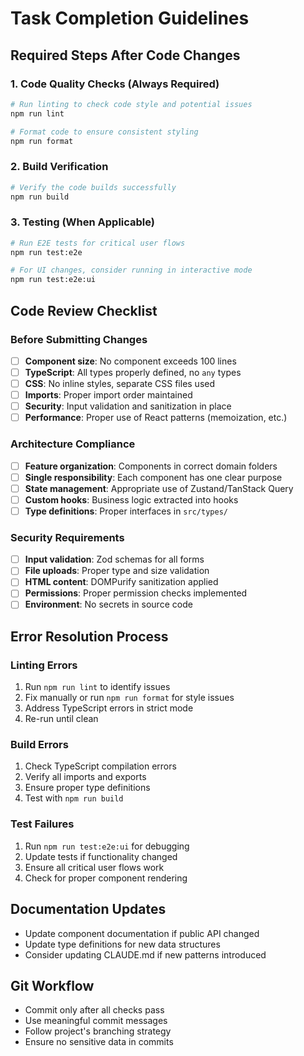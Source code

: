 # Task Completion Guidelines

## Required Steps After Code Changes

### 1. Code Quality Checks (Always Required)
```bash
# Run linting to check code style and potential issues
npm run lint

# Format code to ensure consistent styling
npm run format
```

### 2. Build Verification
```bash
# Verify the code builds successfully
npm run build
```

### 3. Testing (When Applicable)
```bash
# Run E2E tests for critical user flows
npm run test:e2e

# For UI changes, consider running in interactive mode
npm run test:e2e:ui
```

## Code Review Checklist

### Before Submitting Changes
- [ ] **Component size**: No component exceeds 100 lines
- [ ] **TypeScript**: All types properly defined, no `any` types
- [ ] **CSS**: No inline styles, separate CSS files used
- [ ] **Imports**: Proper import order maintained
- [ ] **Security**: Input validation and sanitization in place
- [ ] **Performance**: Proper use of React patterns (memoization, etc.)

### Architecture Compliance
- [ ] **Feature organization**: Components in correct domain folders
- [ ] **Single responsibility**: Each component has one clear purpose
- [ ] **State management**: Appropriate use of Zustand/TanStack Query
- [ ] **Custom hooks**: Business logic extracted into hooks
- [ ] **Type definitions**: Proper interfaces in `src/types/`

### Security Requirements
- [ ] **Input validation**: Zod schemas for all forms
- [ ] **File uploads**: Proper type and size validation
- [ ] **HTML content**: DOMPurify sanitization applied
- [ ] **Permissions**: Proper permission checks implemented
- [ ] **Environment**: No secrets in source code

## Error Resolution Process

### Linting Errors
1. Run `npm run lint` to identify issues
2. Fix manually or run `npm run format` for style issues
3. Address TypeScript errors in strict mode
4. Re-run until clean

### Build Errors
1. Check TypeScript compilation errors
2. Verify all imports and exports
3. Ensure proper type definitions
4. Test with `npm run build`

### Test Failures
1. Run `npm run test:e2e:ui` for debugging
2. Update tests if functionality changed
3. Ensure all critical user flows work
4. Check for proper component rendering

## Documentation Updates
- Update component documentation if public API changed
- Update type definitions for new data structures
- Consider updating CLAUDE.md if new patterns introduced

## Git Workflow
- Commit only after all checks pass
- Use meaningful commit messages
- Follow project's branching strategy
- Ensure no sensitive data in commits